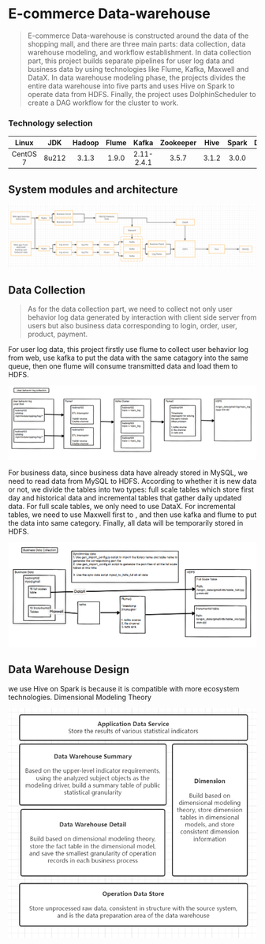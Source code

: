 # E-commerce Data-warehouse

> E-commerce Data-warehouse is constructed around the data of the shopping mall, and there are three main parts: data collection, data warehouse modeling, and workflow establishment. In data collection part, this project builds separate pipelines for user log data and business data by using technologies like Flume, Kafka, Maxwell and DataX. In data warehouse modeling phase, the projects divides the entire data warehouse into five parts and uses Hive on Spark to operate data from HDFS. Finally, the project uses DolphinScheduler to create a DAG workflow for the cluster to work. 

### Technology selection

| Linux| JDK | Hadoop | Flume  | Kafka | Zookeeper | Hive | Spark| DataX | MaxWell | DolphinScheduler|
|:-----:| :-----:| :----: | :----: | :-----:| :----: | :----: | :-----:| :----: | :----: |:----:|
| CentOS 7|8u212 | 3.1.3 | 1.9.0 | 2.11-2.4.1 | 3.5.7 | 3.1.2 | 3.0.0 |  | 1.29.2 | 1.3.9|


## System modules and architecture
  
  
![](https://github.com/harry-gao37/E-commerce-Data-warehouse/blob/master/Data_Flow.png)

  
## Data Collection

> As for the data collection part, we need to collect not only user behavior log data generated by interaction with client side server from users but also business data corresponding to login, order, user, product, payment. 

For user log data, this project firstly use flume to collect user behavior log from web, use kafka to put the data with the same catagory into the same queue, then one flume will consume transmitted data and load them to HDFS.
  
  
![](https://github.com/harry-gao37/E-commerce-Data-warehouse/blob/master/user_behavior_log.png)


For business data, since business data have already stored in MySQL, we need to read data from MySQL to HDFS. According to whether it is new data or not, we divide the tables into two types: full scale tables which store first day and historical data and incremental tables that gather daily updated data. For full scale tables, we only need to use DataX. For incremental tables, we need to use Maxwell first to , and then use kafka and flume to put the data into same category. Finally, all data will be temporarily stored in HDFS. 
  
  
![](https://github.com/harry-gao37/E-commerce-Data-warehouse/blob/master/Business_data_collection.png)

## Data Warehouse Design

we use Hive on Spark is because it is compatible with more ecosystem technologies. Dimensional Modeling Theory

![](https://github.com/harry-gao37/E-commerce-Data-warehouse/blob/master/data_warehouse_design.png)


